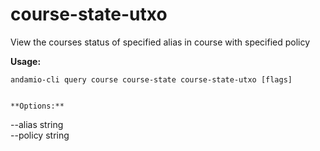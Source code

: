 # course-state-utxo
View the courses status of specified alias in course with specified policy



**Usage:**
```
andamio-cli query course course-state course-state-utxo [flags]

```


```

**Options:**
```
--alias string    
      --policy string
```


